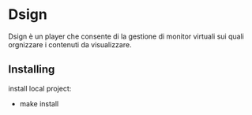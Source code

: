 # Dsign

Dsign è un player che consente di la gestione di monitor virtuali sui quali orgnizzare i contenuti da visualizzare.


## Installing

install local project:

* make install


